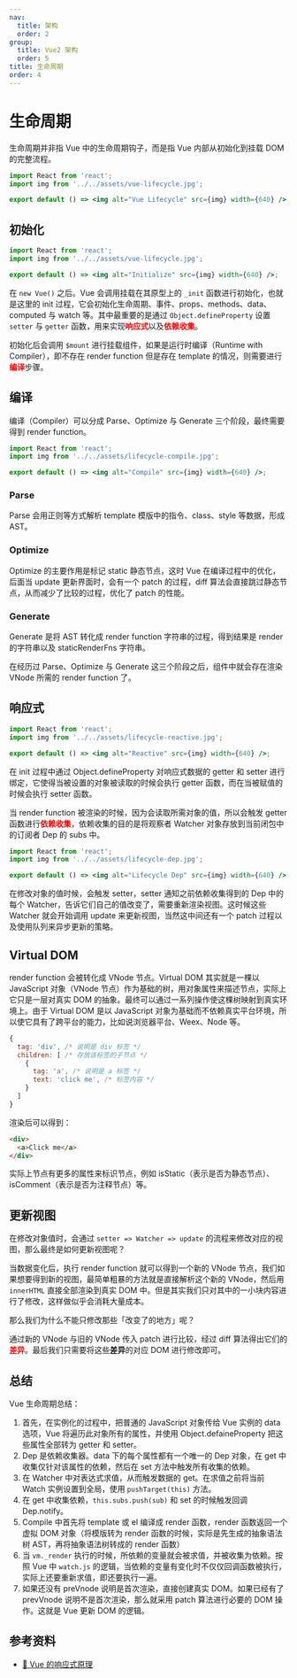 ```yaml
---
nav:
  title: 架构
  order: 2
group:
  title: Vue2 架构
  order: 5
title: 生命周期
order: 4
---
```


# 生命周期

生命周期并非指 Vue 中的生命周期钩子，而是指 Vue 内部从初始化到挂载 DOM 的完整流程。

```jsx | inline
import React from 'react';
import img from '../../assets/vue-lifecycle.jpg';

export default () => <img alt="Vue Lifecycle" src={img} width={640} />;
```

## 初始化

```jsx | inline
import React from 'react';
import img from '../../assets/vue-lifecycle.jpg';

export default () => <img alt="Initialize" src={img} width={640} />;
```

在 `new Vue()` 之后。Vue 会调用挂载在其原型上的 `_init` 函数进行初始化，也就是这里的 init 过程，它会初始化生命周期、事件、props、methods、data、computed 与 watch 等。其中最重要的是通过 `Object.defineProperty` 设置 `setter` 与 `getter` 函数，用来实现<span style="color:red;font-weight:bold">响应式</span>以及<span style="color:red;font-weight:bold">依赖收集</span>。

初始化后会调用 `$mount` 进行挂载组件，如果是运行时编译（Runtime with Compiler），即不存在 render function 但是存在 template 的情况，则需要进行<span style="color:red;font-weight:bold">编译</span>步骤。

## 编译

编译（Compiler）可以分成 Parse、Optimize 与 Generate 三个阶段，最终需要得到 render function。

```jsx | inline
import React from 'react';
import img from '../../assets/lifecycle-compile.jpg';

export default () => <img alt="Compile" src={img} width={640} />;
```

### Parse

Parse 会用正则等方式解析 template 模版中的指令、class、style 等数据，形成 AST。

### Optimize

Optimize 的主要作用是标记 static 静态节点，这时 Vue 在编译过程中的优化，后面当 update 更新界面时，会有一个 patch 的过程，diff 算法会直接跳过静态节点，从而减少了比较的过程，优化了 patch 的性能。

### Generate

Generate 是将 AST 转化成 render function 字符串的过程，得到结果是 render 的字符串以及 staticRenderFns 字符串。

在经历过 Parse、Optimize 与 Generate 这三个阶段之后，组件中就会存在渲染 VNode 所需的 render function 了。

## 响应式

```jsx | inline
import React from 'react';
import img from '../../assets/lifecycle-reactive.jpg';

export default () => <img alt="Reactive" src={img} width={640} />;
```

在 init 过程中通过 Object.defineProperty 对响应式数据的 getter 和 setter 进行绑定，它使得当被设置的对象被读取的时候会执行 getter 函数，而在当被赋值的时候会执行 setter 函数。

当 render function 被渲染的时候，因为会读取所需对象的值，所以会触发 getter 函数进行<span style="color:red;font-weight:bold">依赖收集</span>，依赖收集的目的是将观察者 Watcher 对象存放到当前闭包中的订阅者 Dep 的 subs 中。

```jsx | inline
import React from 'react';
import img from '../../assets/lifecycle-dep.jpg';

export default () => <img alt="Lifecycle Dep" src={img} width={640} />;
```

在修改对象的值时候，会触发 setter，setter 通知之前依赖收集得到的 Dep 中的每个 Watcher，告诉它们自己的值改变了，需要重新渲染视图。这时候这些 Watcher 就会开始调用 update 来更新视图，当然这中间还有一个 patch 过程以及使用队列来异步更新的策略。

## Virtual DOM

render function 会被转化成 VNode 节点。Virtual DOM 其实就是一棵以 JavaScript 对象（VNode 节点）作为基础的树，用对象属性来描述节点，实际上它只是一层对真实 DOM 的抽象。最终可以通过一系列操作使这棵树映射到真实环境上。由于 Virtual DOM 是以 JavaScript 对象为基础而不依赖真实平台环境，所以使它具有了跨平台的能力，比如说浏览器平台、Weex、Node 等。

```js
{
  tag: 'div', /* 说明是 div 标签 */
  children: [ /* 存放该标签的子节点 */
    {
      tag: 'a', /* 说明是 a 标签 */
      text: 'click me', /* 标签内容 */
    }
  ]
}
```

渲染后可以得到：

```html
<div>
  <a>Click me</a>
</div>
```

实际上节点有更多的属性来标识节点，例如 isStatic（表示是否为静态节点）、isComment（表示是否为注释节点）等。

## 更新视图

在修改对象值时，会通过 `setter => Watcher => update` 的流程来修改对应的视图，那么最终是如何更新视图呢？

当数据变化后，执行 render function 就可以得到一个新的 VNode 节点，我们如果想要得到新的视图，最简单粗暴的方法就是直接解析这个新的 VNode，然后用 `innerHTML` 直接全部渲染到真实 DOM 中。但是其实我们只对其中的一小块内容进行了修改，这样做似乎会消耗大量成本。

那么我们为什么不能只修改那些「改变了的地方」呢？

通过新的 VNode 与旧的 VNode 传入 patch 进行比较，经过 diff 算法得出它们的<span style="color:red;font-weight:bold">差异</span>。最后我们只需要将这些**差异**的对应 DOM 进行修改即可。

## 总结

Vue 生命周期总结：

1. 首先，在实例化的过程中，把普通的 JavaScript 对象传给 Vue 实例的 data 选项，Vue 将遍历此对象所有的属性，并使用 Object.defaineProperty 把这些属性全部转为 getter 和 setter。
2. Dep 是依赖收集器。data 下的每个属性都有一个唯一的 Dep 对象，在 get 中收集仅针对该属性的依赖，然后在 set 方法中触发所有收集的依赖。
3. 在 Watcher 中对表达式求值，从而触发数据的 get。在求值之前将当前 Watch 实例设置到全局，使用 `pushTarget(this)` 方法。
4. 在 get 中收集依赖，`this.subs.push(sub)` 和 set 的时候触发回调 Dep.notify。
5. Compile 中首先将 template 或 el 编译成 render 函数，render 函数返回一个虚拟 DOM 对象（将模版转为 render 函数的时候，实际是先生成的抽象语法树 AST，再将抽象语法树转成的 render 函数）
6. 当 `vm._render` 执行的时候，所依赖的变量就会被求值，并被收集为依赖。按照 Vue 中 `watch.js` 的逻辑，当依赖的变量有变化时不仅仅回调函数被执行，实际上还要重新求值，即还要执行一遍。
7. 如果还没有 preVnode 说明是首次渲染，直接创建真实 DOM。如果已经有了 prevVnode 说明不是首次渲染，那么就采用 patch 算法进行必要的 DOM 操作。这就是 Vue 更新 DOM 的逻辑。

## 参考资料

- [📝 Vue 的响应式原理](https://github.com/answershuto/learnVue/blob/master/docs/%E5%93%8D%E5%BA%94%E5%BC%8F%E5%8E%9F%E7%90%86.MarkDown)
